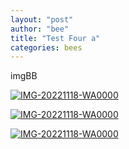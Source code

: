 ```yaml
---
layout: "post"
author: "bee"
title: "Test Four a"
categories: bees
---
```


imgBB

<a href="https://ibb.co/wypCXDv"><img src="https://i.ibb.co/qBm9fbZ/IMG-20221118-WA0000.jpg" alt="IMG-20221118-WA0000" border="0"></a>

<a href="https://ibb.co/wypCXDv"><img src="https://i.ibb.co/Q9YnRs5/IMG-20221118-WA0000.jpg" alt="IMG-20221118-WA0000" border="0"></a>

<a href="https://ibb.co/wypCXDv"><img src="https://i.ibb.co/wypCXDv/IMG-20221118-WA0000.jpg" alt="IMG-20221118-WA0000" border="0"></a>